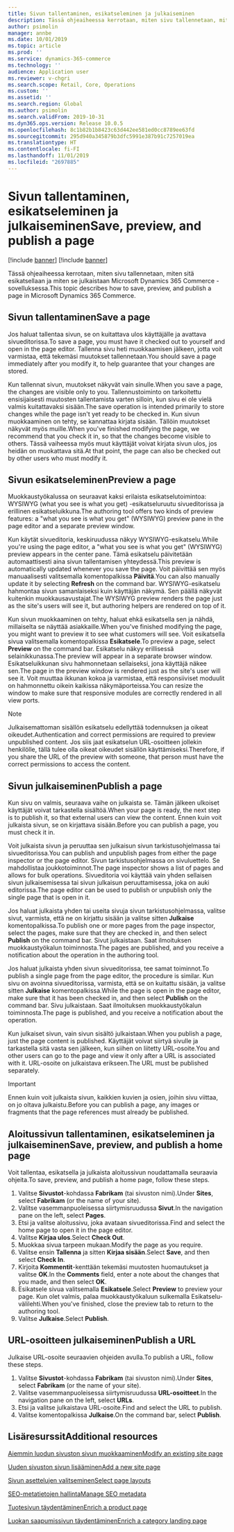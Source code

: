 ```yaml
---
title: Sivun tallentaminen, esikatseleminen ja julkaiseminen
description: Tässä ohjeaiheessa kerrotaan, miten sivu tallennetaan, miten sitä esikatsellaan ja miten se julkaistaan Microsoft Dynamics 365 Commerce -sovelluksessa.
author: psimolin
manager: annbe
ms.date: 10/01/2019
ms.topic: article
ms.prod: ''
ms.service: dynamics-365-commerce
ms.technology: ''
audience: Application user
ms.reviewer: v-chgri
ms.search.scope: Retail, Core, Operations
ms.custom: ''
ms.assetid: ''
ms.search.region: Global
ms.author: psimolin
ms.search.validFrom: 2019-10-31
ms.dyn365.ops.version: Release 10.0.5
ms.openlocfilehash: 8c1b82b1b8423c63d442ee581ed0cc8789ee63fd
ms.sourcegitcommit: 295d940a345879b3dfc5991e387b91c7257019ea
ms.translationtype: HT
ms.contentlocale: fi-FI
ms.lasthandoff: 11/01/2019
ms.locfileid: "2697885"
---
```

# <a name="save-preview-and-publish-a-page"></a><span data-ttu-id="f3795-103">Sivun tallentaminen, esikatseleminen ja julkaiseminen</span><span class="sxs-lookup"><span data-stu-id="f3795-103">Save, preview, and publish a page</span></span>

[!include [banner](includes/preview-banner.md)]
[!include [banner](includes/banner.md)]

<span data-ttu-id="f3795-104">Tässä ohjeaiheessa kerrotaan, miten sivu tallennetaan, miten sitä esikatsellaan ja miten se julkaistaan Microsoft Dynamics 365 Commerce -sovelluksessa.</span><span class="sxs-lookup"><span data-stu-id="f3795-104">This topic describes how to save, preview, and publish a page in Microsoft Dynamics 365 Commerce.</span></span>

## <a name="save-a-page"></a><span data-ttu-id="f3795-105">Sivun tallentaminen</span><span class="sxs-lookup"><span data-stu-id="f3795-105">Save a page</span></span>

<span data-ttu-id="f3795-106">Jos haluat tallentaa sivun, se on kuitattava ulos käyttäjälle ja avattava sivueditorissa.</span><span class="sxs-lookup"><span data-stu-id="f3795-106">To save a page, you must have it checked out to yourself and open in the page editor.</span></span> <span data-ttu-id="f3795-107">Tallenna sivu heti muokkaamisen jälkeen, jotta voit varmistaa, että tekemäsi muutokset tallennetaan.</span><span class="sxs-lookup"><span data-stu-id="f3795-107">You should save a page immediately after you modify it, to help guarantee that your changes are stored.</span></span>

<span data-ttu-id="f3795-108">Kun tallennat sivun, muutokset näkyvät vain sinulle.</span><span class="sxs-lookup"><span data-stu-id="f3795-108">When you save a page, the changes are visible only to you.</span></span> <span data-ttu-id="f3795-109">Tallennustoiminto on tarkoitettu ensisijaisesti muutosten tallentamista varten silloin, kun sivu ei ole vielä valmis kuitattavaksi sisään.</span><span class="sxs-lookup"><span data-stu-id="f3795-109">The save operation is intended primarily to store changes while the page isn't yet ready to be checked in.</span></span> <span data-ttu-id="f3795-110">Kun sivun muokkaaminen on tehty, se kannattaa kirjata sisään. Tällöin muutokset näkyvät myös muille.</span><span class="sxs-lookup"><span data-stu-id="f3795-110">When you've finished modifying the page, we recommend that you check it in, so that the changes become visible to others.</span></span> <span data-ttu-id="f3795-111">Tässä vaiheessa myös muut käyttäjät voivat kirjata sivun ulos, jos heidän on muokattava sitä.</span><span class="sxs-lookup"><span data-stu-id="f3795-111">At that point, the page can also be checked out by other users who must modify it.</span></span>

## <a name="preview-a-page"></a><span data-ttu-id="f3795-112">Sivun esikatseleminen</span><span class="sxs-lookup"><span data-stu-id="f3795-112">Preview a page</span></span>

<span data-ttu-id="f3795-113">Muokkaustyökalussa on seuraavat kaksi erilaista esikatselutoimintoa: WYSIWYG (what you see is what you get) -esikatseluruutu sivueditorissa ja erillinen esikatseluikkuna.</span><span class="sxs-lookup"><span data-stu-id="f3795-113">The authoring tool offers two kinds of preview features: a "what you see is what you get" (WYSIWYG) preview pane in the page editor and a separate preview window.</span></span>

<span data-ttu-id="f3795-114">Kun käytät sivueditoria, keskiruudussa näkyy WYSIWYG-esikatselu.</span><span class="sxs-lookup"><span data-stu-id="f3795-114">While you're using the page editor, a "what you see is what you get" (WYSIWYG) preview appears in the center pane.</span></span> <span data-ttu-id="f3795-115">Tämä esikatselu päivitetään automaattisesti aina sivun tallentamisen yhteydessä.</span><span class="sxs-lookup"><span data-stu-id="f3795-115">This preview is automatically updated whenever you save the page.</span></span> <span data-ttu-id="f3795-116">Voit päivittää sen myös manuaalisesti valitsemalla komentopalkissa **Päivitä**.</span><span class="sxs-lookup"><span data-stu-id="f3795-116">You can also manually update it by selecting **Refresh** on the command bar.</span></span> <span data-ttu-id="f3795-117">WYSIWYG-esikatselu hahmontaa sivun samanlaiseksi kuin käyttäjän näkymä. Sen päällä näkyvät kuitenkin muokkausavustajat.</span><span class="sxs-lookup"><span data-stu-id="f3795-117">The WYSIWYG preview renders the page just as the site's users will see it, but authoring helpers are rendered on top of it.</span></span>

<span data-ttu-id="f3795-118">Kun sivun muokkaaminen on tehty, haluat ehkä esikatsella sen ja nähdä, millaiselta se näyttää asiakkaille.</span><span class="sxs-lookup"><span data-stu-id="f3795-118">When you've finished modifying the page, you might want to preview it to see what customers will see.</span></span> <span data-ttu-id="f3795-119">Voit esikatsella sivua valitsemalla komentopalkissa **Esikatsele**.</span><span class="sxs-lookup"><span data-stu-id="f3795-119">To preview a page, select **Preview** on the command bar.</span></span> <span data-ttu-id="f3795-120">Esikatselu näkyy erillisessä selainikkunassa.</span><span class="sxs-lookup"><span data-stu-id="f3795-120">The preview will appear in a separate browser window.</span></span> <span data-ttu-id="f3795-121">Esikatseluikkunan sivu hahmonnetaan sellaiseksi, jona käyttäjä näkee sen.</span><span class="sxs-lookup"><span data-stu-id="f3795-121">The page in the preview window is rendered just as the site's user will see it.</span></span> <span data-ttu-id="f3795-122">Voit muuttaa ikkunan kokoa ja varmistaa, että responsiiviset moduulit on hahmonnettu oikein kaikissa näkymäporteissa.</span><span class="sxs-lookup"><span data-stu-id="f3795-122">You can resize the window to make sure that responsive modules are correctly rendered in all view ports.</span></span>

> [!NOTE]
> <span data-ttu-id="f3795-123">Julkaisemattoman sisällön esikatselu edellyttää todennuksen ja oikeat oikeudet.</span><span class="sxs-lookup"><span data-stu-id="f3795-123">Authentication and correct permissions are required to preview unpublished content.</span></span> <span data-ttu-id="f3795-124">Jos siis jaat esikatselun URL-osoitteen jollekin henkilölle, tällä tulee olla oikeat oikeudet sisällön käyttämiseksi.</span><span class="sxs-lookup"><span data-stu-id="f3795-124">Therefore, if you share the URL of the preview with someone, that person must have the correct permissions to access the content.</span></span>

## <a name="publish-a-page"></a><span data-ttu-id="f3795-125">Sivun julkaiseminen</span><span class="sxs-lookup"><span data-stu-id="f3795-125">Publish a page</span></span>

<span data-ttu-id="f3795-126">Kun sivu on valmis, seuraava vaihe on julkaista se. Tämän jälkeen ulkoiset käyttäjät voivat tarkastella sisältöä.</span><span class="sxs-lookup"><span data-stu-id="f3795-126">When your page is ready, the next step is to publish it, so that external users can view the content.</span></span> <span data-ttu-id="f3795-127">Ennen kuin voit julkaista sivun, se on kirjattava sisään.</span><span class="sxs-lookup"><span data-stu-id="f3795-127">Before you can publish a page, you must check it in.</span></span>

<span data-ttu-id="f3795-128">Voit julkaista sivun ja peruuttaa sen julkaisun sivun tarkistusohjelmassa tai sivueditorissa.</span><span class="sxs-lookup"><span data-stu-id="f3795-128">You can publish and unpublish pages from either the page inspector or the page editor.</span></span> <span data-ttu-id="f3795-129">Sivun tarkistusohjelmassa on sivuluettelo. Se mahdollistaa joukkotoiminnot.</span><span class="sxs-lookup"><span data-stu-id="f3795-129">The page inspector shows a list of pages and allows for bulk operations.</span></span> <span data-ttu-id="f3795-130">Sivueditoria voi käyttää vain yhden sellaisen sivun julkaisemisessa tai sivun julkaisun peruuttamisessa, joka on auki editorissa.</span><span class="sxs-lookup"><span data-stu-id="f3795-130">The page editor can be used to publish or unpublish only the single page that is open in it.</span></span>

<span data-ttu-id="f3795-131">Jos haluat julkaista yhden tai useita sivuja sivun tarkistusohjelmassa, valitse sivut, varmista, että ne on kirjattu sisään ja valitse sitten **Julkaise** komentopalkissa.</span><span class="sxs-lookup"><span data-stu-id="f3795-131">To publish one or more pages from the page inspector, select the pages, make sure that they are checked in, and then select **Publish** on the command bar.</span></span> <span data-ttu-id="f3795-132">Sivut julkaistaan. Saat ilmoituksen muokkaustyökalun toiminnosta.</span><span class="sxs-lookup"><span data-stu-id="f3795-132">The pages are published, and you receive a notification about the operation in the authoring tool.</span></span>

<span data-ttu-id="f3795-133">Jos haluat julkaista yhden sivun sivueditorissa, tee samat toiminnot.</span><span class="sxs-lookup"><span data-stu-id="f3795-133">To publish a single page from the page editor, the procedure is similar.</span></span> <span data-ttu-id="f3795-134">Kun sivu on avoinna sivueditorissa, varmista, että se on kuitattu sisään, ja valitse sitten **Julkaise** komentopalkissa.</span><span class="sxs-lookup"><span data-stu-id="f3795-134">While the page is open in the page editor, make sure that it has been checked in, and then select **Publish** on the command bar.</span></span> <span data-ttu-id="f3795-135">Sivu julkaistaan. Saat ilmoituksen muokkaustyökalun toiminnosta.</span><span class="sxs-lookup"><span data-stu-id="f3795-135">The page is published, and you receive a notification about the operation.</span></span>

<span data-ttu-id="f3795-136">Kun julkaiset sivun, vain sivun sisältö julkaistaan.</span><span class="sxs-lookup"><span data-stu-id="f3795-136">When you publish a page, just the page content is published.</span></span> <span data-ttu-id="f3795-137">Käyttäjät voivat siirtyä sivulle ja tarkastella sitä vasta sen jälkeen, kun siihen on liitetty URL-osoite.</span><span class="sxs-lookup"><span data-stu-id="f3795-137">You and other users can go to the page and view it only after a URL is associated with it.</span></span> <span data-ttu-id="f3795-138">URL-osoite on julkaistava erikseen.</span><span class="sxs-lookup"><span data-stu-id="f3795-138">The URL must be published separately.</span></span>

> [!IMPORTANT]
> <span data-ttu-id="f3795-139">Ennen kuin voit julkaista sivun, kaikkien kuvien ja osien, joihin sivu viittaa, on jo oltava julkaistu.</span><span class="sxs-lookup"><span data-stu-id="f3795-139">Before you can publish a page, any images or fragments that the page references must already be published.</span></span>

## <a name="save-preview-and-publish-a-home-page"></a><span data-ttu-id="f3795-140">Aloitussivun tallentaminen, esikatseleminen ja julkaiseminen</span><span class="sxs-lookup"><span data-stu-id="f3795-140">Save, preview, and publish a home page</span></span>

<span data-ttu-id="f3795-141">Voit tallentaa, esikatsella ja julkaista aloitussivun noudattamalla seuraavia ohjeita.</span><span class="sxs-lookup"><span data-stu-id="f3795-141">To save, preview, and publish a home page, follow these steps.</span></span>

1. <span data-ttu-id="f3795-142">Valitse **Sivustot**-kohdassa **Fabrikam** (tai sivuston nimi).</span><span class="sxs-lookup"><span data-stu-id="f3795-142">Under **Sites**, select **Fabrikam** (or the name of your site).</span></span>
1. <span data-ttu-id="f3795-143">Valitse vasemmanpuoleisessa siirtymisruudussa **Sivut**.</span><span class="sxs-lookup"><span data-stu-id="f3795-143">In the navigation pane on the left, select **Pages**.</span></span>
1. <span data-ttu-id="f3795-144">Etsi ja valitse aloitussivu, joka avataan sivueditorissa.</span><span class="sxs-lookup"><span data-stu-id="f3795-144">Find and select the home page to open it in the page editor.</span></span>
1. <span data-ttu-id="f3795-145">Valitse **Kirjaa ulos**.</span><span class="sxs-lookup"><span data-stu-id="f3795-145">Select **Check Out**.</span></span>
1. <span data-ttu-id="f3795-146">Muokkaa sivua tarpeen mukaan.</span><span class="sxs-lookup"><span data-stu-id="f3795-146">Modify the page as you require.</span></span>
1. <span data-ttu-id="f3795-147">Valitse ensin **Tallenna** ja sitten **Kirjaa sisään**.</span><span class="sxs-lookup"><span data-stu-id="f3795-147">Select **Save**, and then select **Check In**.</span></span>
1. <span data-ttu-id="f3795-148">Kirjoita **Kommentit**-kenttään tekemäsi muutosten huomautukset ja valitse **OK**.</span><span class="sxs-lookup"><span data-stu-id="f3795-148">In the **Comments** field, enter a note about the changes that you made, and then select **OK**.</span></span>
1. <span data-ttu-id="f3795-149">Esikatsele sivua valitsemalla **Esikatsele**.</span><span class="sxs-lookup"><span data-stu-id="f3795-149">Select **Preview** to preview your page.</span></span> <span data-ttu-id="f3795-150">Kun olet valmis, palaa muokkaustyökaluun sulkemalla Esikatselu-välilehti.</span><span class="sxs-lookup"><span data-stu-id="f3795-150">When you've finished, close the preview tab to return to the authoring tool.</span></span>
1. <span data-ttu-id="f3795-151">Valitse **Julkaise**.</span><span class="sxs-lookup"><span data-stu-id="f3795-151">Select **Publish**.</span></span>

## <a name="publish-a-url"></a><span data-ttu-id="f3795-152">URL-osoitteen julkaiseminen</span><span class="sxs-lookup"><span data-stu-id="f3795-152">Publish a URL</span></span>

<span data-ttu-id="f3795-153">Julkaise URL-osoite seuraavien ohjeiden avulla.</span><span class="sxs-lookup"><span data-stu-id="f3795-153">To publish a URL, follow these steps.</span></span>

1. <span data-ttu-id="f3795-154">Valitse **Sivustot**-kohdassa **Fabrikam** (tai sivuston nimi).</span><span class="sxs-lookup"><span data-stu-id="f3795-154">Under **Sites**, select **Fabrikam** (or the name of your site).</span></span>
1. <span data-ttu-id="f3795-155">Valitse vasemmanpuoleisessa siirtymisruudussa **URL-osoitteet**.</span><span class="sxs-lookup"><span data-stu-id="f3795-155">In the navigation pane on the left, select **URLs**.</span></span>
1. <span data-ttu-id="f3795-156">Etsi ja valitse julkaistava URL-osoite.</span><span class="sxs-lookup"><span data-stu-id="f3795-156">Find and select the URL to publish.</span></span>
1. <span data-ttu-id="f3795-157">Valitse komentopalkissa **Julkaise**.</span><span class="sxs-lookup"><span data-stu-id="f3795-157">On the command bar, select **Publish**.</span></span>

## <a name="additional-resources"></a><span data-ttu-id="f3795-158">Lisäresurssit</span><span class="sxs-lookup"><span data-stu-id="f3795-158">Additional resources</span></span>

[<span data-ttu-id="f3795-159">Aiemmin luodun sivuston sivun muokkaaminen</span><span class="sxs-lookup"><span data-stu-id="f3795-159">Modify an existing site page</span></span>](modify-existing-page.md)

[<span data-ttu-id="f3795-160">Uuden sivuston sivun lisääminen</span><span class="sxs-lookup"><span data-stu-id="f3795-160">Add a new site page</span></span>](add-new-page.md)

[<span data-ttu-id="f3795-161">Sivun asettelujen valitseminen</span><span class="sxs-lookup"><span data-stu-id="f3795-161">Select page layouts</span></span>](select-page-layouts.md)

[<span data-ttu-id="f3795-162">SEO-metatietojen hallinta</span><span class="sxs-lookup"><span data-stu-id="f3795-162">Manage SEO metadata</span></span>](manage-seo-metadata.md)

[<span data-ttu-id="f3795-163">Tuotesivun täydentäminen</span><span class="sxs-lookup"><span data-stu-id="f3795-163">Enrich a product page</span></span>](enrich-product-page.md)

[<span data-ttu-id="f3795-164">Luokan saapumissivun täydentäminen</span><span class="sxs-lookup"><span data-stu-id="f3795-164">Enrich a category landing page</span></span>](enrich-category-page.md)

